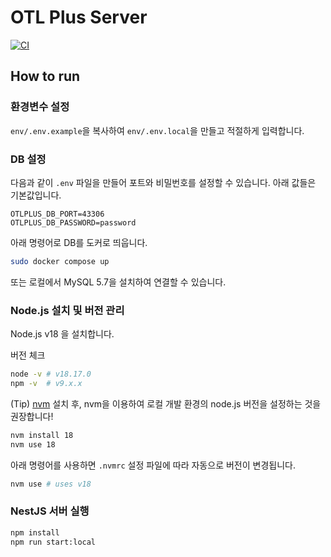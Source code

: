 # OTL Plus Server

[![CI](https://github.com/sparcs-kaist/otlplus-server/actions/workflows/ci.yml/badge.svg?branch=main)](https://github.com/sparcs-kaist/otlplus-server/actions/workflows/ci.yml)

## How to run

### 환경변수 설정

`env/.env.example`을 복사하여 `env/.env.local`을 만들고 적절하게 입력합니다.

### DB 설정

다음과 같이 `.env` 파일을 만들어 포트와 비밀번호를 설정할 수 있습니다.
아래 값들은 기본값입니다.

```env
OTLPLUS_DB_PORT=43306
OTLPLUS_DB_PASSWORD=password
```

아래 명령어로 DB를 도커로 띄웁니다.

```sh
sudo docker compose up
```

또는 로컬에서 MySQL 5.7을 설치하여 연결할 수 있습니다.

### Node.js 설치 및 버전 관리

Node.js v18 을 설치합니다.

버전 체크

```bash
node -v # v18.17.0
npm -v  # v9.x.x
```

(Tip) [nvm](https://github.com/nvm-sh/nvm) 설치 후, nvm을 이용하여 로컬 개발 환경의 node.js 버전을 설정하는 것을 권장합니다!

```bash
nvm install 18
nvm use 18
```

아래 명령어를 사용하면 `.nvmrc` 설정 파일에 따라 자동으로 버전이 변경됩니다.

```bash
nvm use # uses v18
```

### NestJS 서버 실행

```sh
npm install
npm run start:local
```
